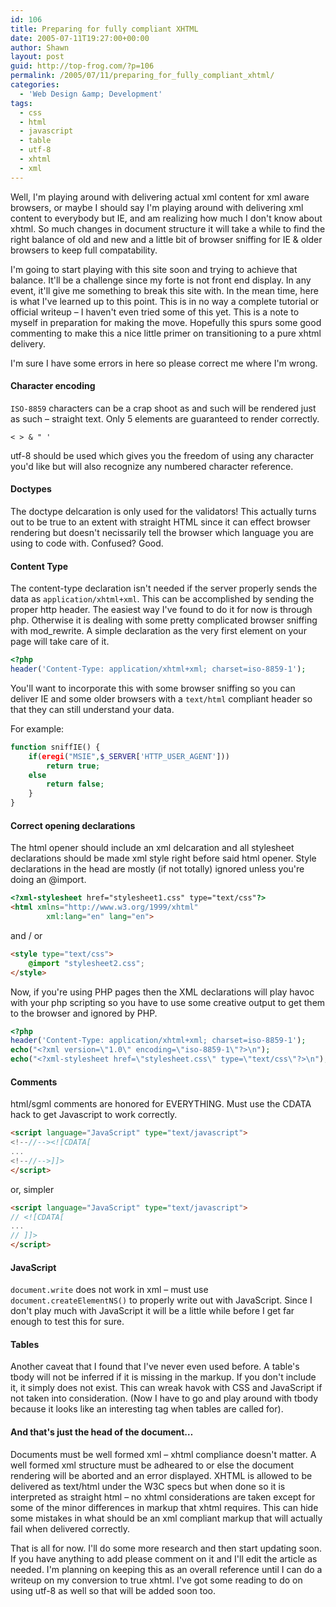 ```yaml
---
id: 106
title: Preparing for fully compliant XHTML
date: 2005-07-11T19:27:00+00:00
author: Shawn
layout: post
guid: http://top-frog.com/?p=106
permalink: /2005/07/11/preparing_for_fully_compliant_xhtml/
categories:
  - 'Web Design &amp; Development'
tags:
  - css
  - html
  - javascript
  - table
  - utf-8
  - xhtml
  - xml
---
```

Well, I'm playing around with delivering actual xml content for xml aware browsers, or maybe I should say I'm playing around with delivering xml content to everybody but IE, and am realizing how much I don't know about xhtml. So much changes in document structure it will take a while to find the right balance of old and new and a little bit of browser sniffing for IE & older browsers to keep full compatability. 

I'm going to start playing with this site soon and trying to achieve that balance. It'll be a challenge since my forte is not front end display. In any event, it'll give me something to break this site with. In the mean time, here is what I've learned up to this point. This is in no way a complete tutorial or official writeup – I haven't even tried some of this yet. This is a note to myself in preparation for making the move. Hopefully this spurs some good commenting to make this a nice little primer on transitioning to a pure xhtml delivery.



I'm sure I have some errors in here so please correct me where I'm wrong.

#### Character encoding

`ISO-8859` characters can be a crap shoot as  and such will be rendered just as such – straight text. Only 5 elements are guaranteed to render correctly.

```
< > & " '
```

utf-8 should be used which gives you the freedom of using any character you'd like but will also recognize any numbered character reference.

#### Doctypes

The doctype delcaration is only used for the validators! This actually turns out to be true to an extent with straight HTML since it can effect browser rendering but doesn't necissarily tell the browser which language you are using to code with. Confused? Good.

#### Content Type

The content-type declaration isn't needed if the server properly sends the data as `application/xhtml+xml`. This can be accomplished by sending the proper http header. The easiest way I've found to do it for now is through php. Otherwise it is dealing with some pretty complicated browser sniffing with mod_rewrite. A simple declaration as the very first element on your page will take care of it. 

``` php
<?php 
header('Content-Type: application/xhtml+xml; charset=iso-8859-1');
```

You'll want to incorporate this with some browser sniffing so you can deliver IE and some older browsers with a `text/html` compliant header so that they can still understand your data.

For example:

``` php
function sniffIE() {
    if(eregi("MSIE",$_SERVER['HTTP_USER_AGENT']))
        return true;
    else 
        return false;
    }
}
```
#### Correct opening declarations

The html opener should include an xml delcaration and all stylesheet declarations should be made xml style right before said html opener. Style declarations in the head are mostly (if not totally) ignored unless you're doing an @import.

``` html
<?xml-stylesheet href="stylesheet1.css" type="text/css"?>
<html xmlns="http://www.w3.org/1999/xhtml" 
        xml:lang="en" lang="en">
```

and / or

``` html
<style type="text/css">
    @import "stylesheet2.css";
</style>
```

Now, if you're using PHP pages then the XML declarations will play havoc with your php scripting so you have to use some creative output to get them to the browser and ignored by PHP.

``` php
<?php 
header('Content-Type: application/xhtml+xml; charset=iso-8859-1'); 
echo("<?xml version=\"1.0\" encoding=\"iso-8859-1\"?>\n");
echo("<?xml-stylesheet href=\"stylesheet.css\" type=\"text/css\"?>\n");
```

#### Comments

html/sgml comments are honored for EVERYTHING. Must use the CDATA hack to get Javascript to work correctly.

``` html
<script language="JavaScript" type="text/javascript">
<!--//--><![CDATA[ 
... 
<!--//-->]]>
</script>
```

or, simpler

``` html
<script language="JavaScript" type="text/javascript">
// <![CDATA[
...
// ]]>
</script>
```

#### JavaScript

`document.write` does not work in xml – must use `document.createElementNS()` to properly write out with JavaScript. Since I don't play much with JavaScript it will be a little while before I get far enough to test this for sure.

#### Tables

Another caveat that I found that I've never even used before. A table's tbody will not be inferred if it is missing in the markup. If you don't include it, it simply does not exist. This can wreak havok with CSS and JavaScript if not taken into consideration. (Now I have to go and play around with tbody because it looks like an interesting tag when tables are called for).

#### And that's just the head of the document…

Documents must be well formed xml – xhtml compliance doesn't matter. A well formed xml structure must be adheared to or else the document rendering will be aborted and an error displayed. XHTML is allowed to be delivered as text/html under the W3C specs but when done so it is interpreted as straight html – no xhtml considerations are taken except for some of the minor differences in markup that xhtml requires. This can hide some mistakes in what should be an xml compliant markup that will actually fail when delivered correctly.

That is all for now. I'll do some more research and then start updating soon. If you have anything to add please comment on it and I'll edit the article as needed. I'm planning on keeping this as an overall reference until I can do a writeup on my conversion to true xhtml. I've got some reading to do on using utf-8 as well so that will be added soon too.